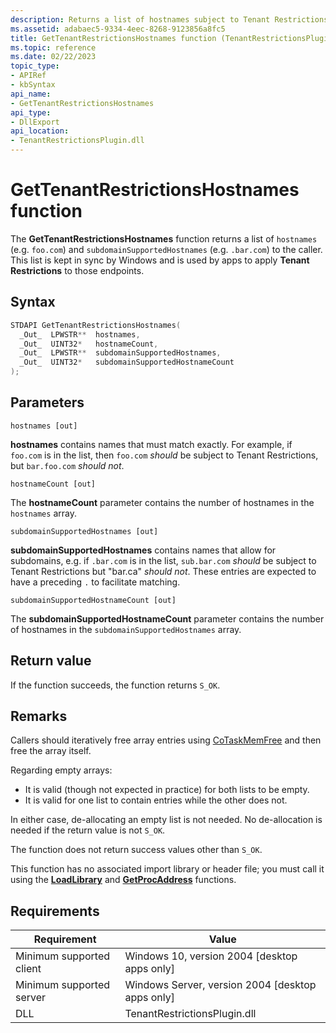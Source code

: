 ```yaml
---
description: Returns a list of hostnames subject to Tenant Restrictions.
ms.assetid: adabaec5-9334-4eec-8268-9123856a8fc5
title: GetTenantRestrictionsHostnames function (TenantRestrictionsPlugin.dll)
ms.topic: reference
ms.date: 02/22/2023
topic_type: 
- APIRef
- kbSyntax
api_name: 
- GetTenantRestrictionsHostnames
api_type: 
- DllExport
api_location: 
- TenantRestrictionsPlugin.dll
---
```


# GetTenantRestrictionsHostnames function

The **GetTenantRestrictionsHostnames** function returns a list of `hostnames` (e.g. `foo.com`) and `subdomainSupportedHostnames` (e.g. `.bar.com`) to the caller. This list is kept in sync by Windows and is used by apps to apply **Tenant Restrictions** to those endpoints.

## Syntax

```C++
STDAPI GetTenantRestrictionsHostnames(
  _Out_  LPWSTR**  hostnames,
  _Out_  UINT32*   hostnameCount,
  _Out_  LPWSTR**  subdomainSupportedHostnames,
  _Out_  UINT32*   subdomainSupportedHostnameCount
);
```

## Parameters

`hostnames [out]`

**hostnames** contains names that must match exactly. For example, if `foo.com` is in the list, then `foo.com` _should_ be subject to Tenant Restrictions, but `bar.foo.com` _should not_.

`hostnameCount [out]`

The **hostnameCount** parameter contains the number of hostnames in the `hostnames` array.

`subdomainSupportedHostnames [out]`

**subdomainSupportedHostnames** contains names that allow for subdomains, e.g. if `.bar.com` is in the list, `sub.bar.com` _should_ be subject to Tenant Restrictions but "bar.ca" _should not_. These entries are expected to have a preceding `.` to facilitate matching.

`subdomainSupportedHostnameCount [out]`

The **subdomainSupportedHostnameCount** parameter contains the number of hostnames in the `subdomainSupportedHostnames` array.

## Return value

If the function succeeds, the function returns `S_OK`.

## Remarks

Callers should iteratively free array entries using [CoTaskMemFree](/windows/win32/api/combaseapi/nf-combaseapi-cotaskmemfree) and then free the array itself.

Regarding empty arrays:

- It is valid (though not expected in practice) for both lists to be empty.
- It is valid for one list to contain entries while the other does not.

In either case, de-allocating an empty list is not needed. No de-allocation is needed if the return value is not `S_OK`.

The function does not return success values other than `S_OK`.

This function has no associated import library or header file; you must call it using the [**LoadLibrary**](/windows/win32/api/libloaderapi/nf-libloaderapi-loadlibrarya) and [**GetProcAddress**](/windows/win32/api/libloaderapi/nf-libloaderapi-getprocaddress) functions.

## Requirements

| Requirement | Value |
|--------|--------|
| Minimum supported client | Windows 10, version 2004 \[desktop apps only\] |
| Minimum supported server | Windows Server, version 2004 \[desktop apps only\] |
| DLL | TenantRestrictionsPlugin.dll |
